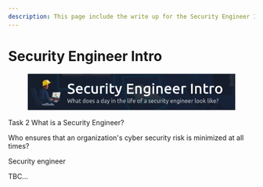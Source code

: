 ```yaml
---
description: This page include the write up for the Security Engineer Intro room on THM
---
```


# Security Engineer Intro

<figure><img src=".gitbook/assets/Security Engineer Intro_THM_Image.png" alt=""><figcaption></figcaption></figure>

Task 2 What is a Security Engineer?

Who ensures that an organization's cyber security risk is minimized at all times? &#x20;

Security engineer



TBC...



####

